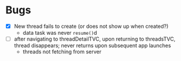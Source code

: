 #  Bugs

- [x] New thread fails to create (or does not show up when created?)
    - data task was never `resume()`d
- [ ] after navigating to threadDetailTVC, upon returning to threadsTVC, thread disappears; never returns upon subsequent app launches
    - threads not fetching from server

